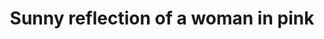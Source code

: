 ---
title: "Sunny reflection of a woman in pink"
picture: /assets/camera-roll/2016/2016-09-04-sunny-reflection-of-a-woman-in-pink/20160905_000316862_iOS.jpg
thumbnail: /assets/camera-roll/2016/2016-09-04-sunny-reflection-of-a-woman-in-pink/20160905_000316862_iOS-thumbnail.jpg
related:
  - Sunny reflection of a man with a backpack
  - Sunny reflection of a woman in sandals
  - Sunny reflection of downtown Seattle
  - Sunny reflection of two passing women
tags:
  - reflection
  - woman
  - car
  - cone
  - shadows
  - sidewalk
  - sign
  - window
  - photograph
  - Capitol Hill
---